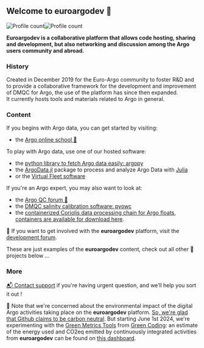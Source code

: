 ## Welcome to euroargodev 👋  
![Profile count](https://img.shields.io/endpoint?color=blue&url=https%3A%2F%2Fapi.ifremer.fr%2Fargopy%2Fdata%2FARGO-FULL.json&style=flat-square)![Profile count](https://img.shields.io/endpoint?color=green&label=&url=https%3A%2F%2Fapi.ifremer.fr%2Fargopy%2Fdata%2FARGO-BGC.json&style=flat-square)

**Euroargodev is a collaborative platform that allows code hosting, sharing and development, but also networking and discussion among the Argo users community and abroad.**

### History
Created in December 2019 for the Euro-Argo community to foster R&D and to provide a collaborative framework for the development and improvement of DMQC for Argo, the use of the platform has since then expanded.  
It currently hosts tools and materials related to Argo in general.

### Content  
If you begins with Argo data, you can get started by visiting:
- the [Argo online school 🏫](https://euroargodev.github.io/argoonlineschool)

To play with Argo data, use one of our hosted software:
- the [python library to fetch Argo data easily: argopy](https://github.com/euroargodev/argopy)
- the [ArgoData.jl](https://github.com/euroargodev/ArgoData.jl) package to process and analyze Argo Data with [Julia](https://julialang.org)
- or the [Virtual Fleet software](https://github.com/euroargodev/VirtualFleet/)

If you're an Argo expert, you may also want to look at:
- the [Argo QC forum 📣](https://github.com/euroargodev/publicQCforum/issues)
- the [DMQC salinity calibration software: pyowc](https://github.com/euroargodev/argodmqc_owc)
- the [containerized Coriolis data processing chain for Argo floats](https://github.com/euroargodev/Coriolis-data-processing-chain-for-Argo-floats-container), [containers are available for download here](https://github.com/orgs/euroargodev/packages?tab=packages&q=data-processing).

📣 If you want to get involved with the **euroargodev** platform, visit the [development forum](https://github.com/euroargodev/euroargodev.github.io/discussions).

These are just examples of the **euroargodev** content, check out all other 💞 projects below ...

### More  

[ 📬 Contact support](mailto:contact@euro-argo.eu?subject=euroargodev) if you're having urgent question, and we’ll help you sort it out !

🌿 Note that we're concerned about the environmental impact of the digital Argo activities taking place on the **euroargodev** platform. [So, we're glad that Github claims to be carbon neutral](https://github.blog/2021-04-22-environmental-sustainability-github). But starting June 1st 2024, we're experimenting with the [Green Metrics Tools](https://metrics.green-coding.io) from [Green Coding](https://www.green-coding.io/): an estimate of the energy used and CO2eq emitted by continuously integrated activities from **euroargodev** can be found on [this dashboard](https://metrics.green-coding.io/carbondb-lists.html?company_uuid=4f42f511-4d8d-4d30-9c5e-8490f2c68811).
